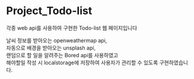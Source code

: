 # Project_Todo-list
각종 web api를 사용하여 구현한 Todo-list 웹 페이지입니다

날씨 정보를 받아오는 openweathermap api,<br/>
자동으로 배경을 받아오는 unsplash api,<br/>
랜덤으로 할 일을 알려주는 Bored api를 사용하였고<br/>
해야할일 작성 시 localstorage에 저장하여 사용자가 관리할 수 있도록 구현하였습니다.
